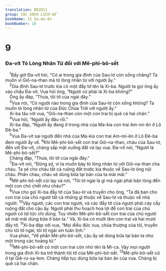 ```yaml
---
translation: BD2011
group: CÁC SÁCH LỊCH-SỬ
bookName: II Sa-mu-ên 
bookNumber: 10
---
```


<div class="title"><h1>9</h1><h3>Ða-vít Tỏ Lòng Nhân Từ đối với Mê-phi-bô-sết</h3></div>
<span class="verse 2sa_9_1"> <sup>1</sup>Bấy giờ Ða-vít hỏi, “Có ai trong gia đình của Sau-lơ còn sống chăng? Ta muốn vì Giô-na-than mà tỏ lòng nhân từ với người ấy.”<br/></span>
<span class="verse 2sa_9_2"> <sup>2</sup>Gia đình Sau-lơ trước kia có một đầy tớ tên là Xi-ba. Người ta gọi ông ấy vào chầu Ða-vít. Vua hỏi ông, “Ngươi có phải là Xi-ba không?”<br/> Ông ấy đáp, “Thưa, tôi tớ của ngài đây.”<br/></span>
<span class="verse 2sa_9_3"> <sup>3</sup>Vua nói, “Có người nào trong gia đình của Sau-lơ còn sống không? Ta muốn tỏ lòng nhân từ của Ðức Chúa Trời với người ấy.”<br/> Xi-ba tâu với vua, “Giô-na-than còn một con trai bị què cả hai chân.”<br/></span>
<span class="verse 2sa_9_4"> <sup>4</sup>Vua hỏi, “Người ấy đâu rồi.”<br/> Xi-ba đáp, “Người ấy đang ở trong nhà của Ma-kia con trai Am-mi-ên ở Lô Ðê-ba.”<br/></span>
<span class="verse 2sa_9_5"> <sup>5</sup>Vua Ða-vít sai người đến nhà của Ma-kia con trai Am-mi-ên ở Lô Ðê-ba đem người ấy về. </span>
<span class="verse 2sa_9_6"><sup>6</sup>Khi Mê-phi-bô-sết con trai Giô-na-than, cháu của Sau-lơ, đến với Ða-vít, chàng sấp mặt xuống đất và lạy vua. Ða-vít nói, “Ngươi là Mê-phi-bô-sết?”<br/> Chàng đáp, “Thưa, tôi tớ của ngài đây.”<br/></span>
<span class="verse 2sa_9_7"> <sup>7</sup>Ða-vít nói, “Ðừng sợ, vì ta muốn bày tỏ lòng nhân từ với Giô-na-than cha cháu. Ta sẽ cho cháu tất cả ruộng đất trước kia thuộc về Sau-lơ ông nội cháu. Phần cháu, cháu sẽ dùng bữa tại bàn của ta mãi mãi.”<br/></span>
<span class="verse 2sa_9_8"> <sup>8</sup>Mê-phi-bô-sết cúi lạy và nói, “Tôi tớ ngài là gì mà ngài phải bận lòng đến một con chó chết như cháu?”<br/></span>
<span class="verse 2sa_9_9"> <sup>9</sup>Vua cho gọi Xi-ba đầy tớ của Sau-lơ và truyền cho ông, “Ta đã ban cho con trai của chủ ngươi tất cả những gì thuộc về Sau-lơ và thuộc về nhà người. </span>
<span class="verse 2sa_9_10"><sup>10</sup>Vậy ngươi, các con trai ngươi, và các đầy tớ của ngươi phải cày cấy ruộng đất cho cậu ấy. Ngươi phải thu hoạch hoa lợi để con trai của chủ ngươi có lợi tức chi dùng. Tuy nhiên Mê-phi-bô-sết con trai của chủ ngươi sẽ mãi mãi dùng bữa ở bàn ta.” Vả, Xi-ba có mười lăm con trai và hai mươi đầy tớ. </span>
<span class="verse 2sa_9_11"><sup>11</sup>Xi-ba đáp với vua, “Mọi điều đức vua, chúa thượng của tôi, truyền cho tôi tớ ngài, tôi tớ ngài xin tuân lịnh.”<br/> Vua phán, “Về phần Mê-phi-bô-sết, cậu ấy sẽ dùng bữa tại bàn ta như một trong các hoàng tử.”<br/></span>
<span class="verse 2sa_9_12"> <sup>12</sup>Mê-phi-bô-sết có một con trai còn nhỏ tên là Mi-ca. Vậy mọi người trong gia đình Xi-ba trở thành tôi tớ của Mê-phi-bô-sết. </span>
<span class="verse 2sa_9_13"><sup>13</sup>Mê-phi-bô-sết cứ ở tại Giê-ru-sa-lem. Chàng tiếp tục dùng bữa tại bàn ăn của vua. Chàng bị què cả hai chân.<br/></span>
